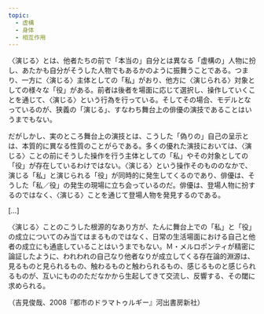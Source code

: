 ```yaml
---
topic:
  - 虚構
  - 身体
  - 相互作用
---
```

〈演じる〉とは、他者たちの前で「本当の」自分とは異なる「虚構の」人物に扮し、あたかも自分がそうした人物でもあるかのように振舞うことである。つまり、一方に〈演じる〉主体としての「私」がおり、他方に〈演じられる〉対象としての様々な「役」がある。前者は後者を場面に応じて選択し、操作していくことを通じて、〈演じる〉という行為を行っている。そしてその場合、モデルとなっているのが、狭義の「演じる」、すなわち舞台上の俳優の演技であることはいうまでもない。

だがしかし、実のところ舞台上の演技とは、こうした「偽りの」自己の呈示とは、本質的に異なる性質のことがらである。多くの優れた演技においては、〈演じる〉ことの前にそうした操作を行う主体としての「私」やその対象としての「役」が存在しているわけではない。〈演じる〉という操作そのもののなかで、演じる「私」と演じられる「役」が同時的に発生してくるのであり、俳優は、そうした「私／役」の発生の現場に立ち会っているのだ。俳優は、登場人物に扮するのではなく、〈演じる〉ことを通じて登場人物を発見するのである。

\[…]

〈演じる〉ことのこうした根源的なあり方が、たんに舞台上での「私」と「役」の成立についてのみ当てはまるものではなく、日常の生活場面における自己と他者の成立にも通底していることはいうまでもない。Ｍ・メルロポンティが精密に論証したように、われわれの自己なり他者なりが成立してくる存在論的淵源は、見るものと見られるもの、触わるものと触わられるもの、感じるものと感じられるものが、互いにもののただなかから生起してきて交流し、反響する、その閾に求められる。

（吉見俊哉、2008『都市のドラマトゥルギー』河出書房新社）